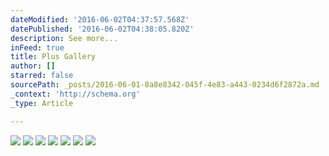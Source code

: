 ```yaml
---
dateModified: '2016-06-02T04:37:57.568Z'
datePublished: '2016-06-02T04:38:05.820Z'
description: See more...
inFeed: true
title: Plus Gallery
author: []
starred: false
sourcePath: _posts/2016-06-01-8a8e8342-045f-4e83-a443-0234d6f2872a.md
_context: 'http://schema.org'
_type: Article

---
```

![](https://the-grid-user-content.s3-us-west-2.amazonaws.com/ed49ce40-b394-44e8-a29b-a9ce50e2e933.jpg)
![](https://the-grid-user-content.s3-us-west-2.amazonaws.com/97e6d7dc-138e-49d6-a773-eacfc651db63.jpg)
![](https://the-grid-user-content.s3-us-west-2.amazonaws.com/0948be8c-901a-4f20-aee1-a6de9ea34e3b.jpg)
![](https://the-grid-user-content.s3-us-west-2.amazonaws.com/46c282ff-9922-449d-bb61-077c1688e553.jpg)
![](https://the-grid-user-content.s3-us-west-2.amazonaws.com/7c0c650e-f49e-4666-ab90-5494c0972a14.jpg)
![](https://the-grid-user-content.s3-us-west-2.amazonaws.com/160f7258-9738-483f-a92c-3e76f3ef5fe6.jpg)
![](https://the-grid-user-content.s3-us-west-2.amazonaws.com/4cfa246f-f3b9-4939-8e20-84cc11bea00e.jpg)